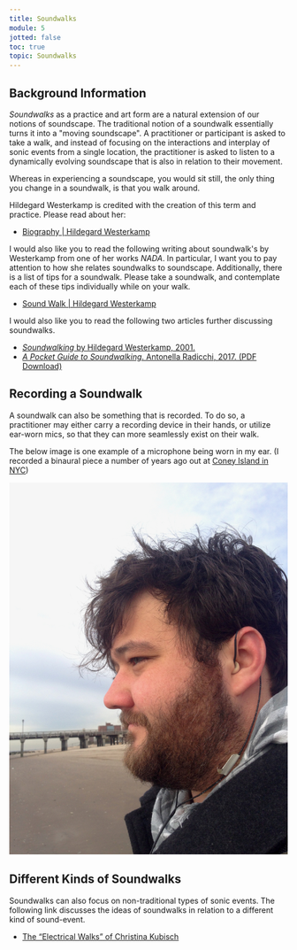 ```yaml
---
title: Soundwalks
module: 5
jotted: false
toc: true
topic: Soundwalks
---
```


## Background Information

_Soundwalks_ as a practice and art form are a natural extension of our notions of soundscape. The traditional notion of a soundwalk essentially turns it into a "moving soundscape". A practitioner or participant is asked to take a walk, and instead of focusing on the interactions and interplay of sonic events from a single location, the practitioner is asked to listen to a dynamically evolving soundscape that is also in relation to their movement.

Whereas in experiencing a soundscape, you would sit still, the only thing you change in a soundwalk, is that you walk around.

Hildegard Westerkamp is credited with the creation of this term and practice. Please read about her:

- [Biography | Hildegard Westerkamp](https://www.hildegardwesterkamp.ca/bio/)

I would also like you to read the following writing about soundwalk's by Westerkamp from one of her works _NADA_. In particular, I want you to pay attention to how she relates soundwalks to soundscape. Additionally, there is a list of tips for a soundwalk. Please take a soundwalk, and contemplate each of these tips individually while on your walk.

- [Sound Walk | Hildegard Westerkamp](https://www.hildegardwesterkamp.ca/sound/installations/Nada/soundwalk/)

I would also like you to read the following two articles further discussing soundwalks.

- [_Soundwalking_ by Hildegard Westerkamp, 2001.](https://www.hildegardwesterkamp.ca/writings/writingsby/?post_id=13&title=soundwalking)
- [_A Pocket Guide to Soundwalking_. Antonella Radicchi, 2017. (PDF Download)](https://github.com/Montana-Media-Arts/intro-to-sonic-arts/raw/master/resources/Radicchi_2017_A-Pocket-Guide.pdf)

## Recording a Soundwalk

A soundwalk can also be something that is recorded. To do so, a practitioner may either carry a recording device in their hands, or utilize ear-worn mics, so that they can more seamlessly exist on their walk.

The below image is one example of a microphone being worn in my ear. (I recorded a binaural piece a number of years ago out at [Coney Island in NYC](https://michaelmusick.com/coney-island-is-here/))

![Example of an in-ear microphone](../imgs/in-ear-mic.jpeg "Example of an in-ear microphone")

## Different Kinds of Soundwalks

Soundwalks can also focus on non-traditional types of sonic events. The following link discusses the ideas of soundwalks in relation to a different kind of sound-event.

- [The “Electrical Walks” of Christina Kubisch](http://www.cabinetmagazine.org/issues/21/kubisch.php)

